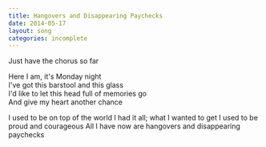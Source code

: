 ```yaml
---
title: Hangovers and Disappearing Paychecks
date: 2014-05-17
layout: song
categories: incomplete
---
```

<div class="notes">Just have the chorus so far</div>

Here I am, it's Monday night  
I've got this barstool and this glass  
I'd like to let this head full of memories go  
And give my heart another chance

<div class="chorus">I used to be on top of the world  
I had it all; what I wanted to get  
I used to be proud and courageous  
All I have now are hangovers and disappearing paychecks</div>
